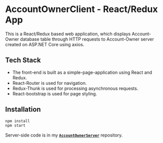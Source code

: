 # AccountOwnerClient - React/Redux App
This is a React/Redux based web application, which displays Account-Owner database table through HTTP requests to Account-Owner server created on ASP.NET Core using axios.

## Tech Stack

* The front-end is built as a simple-page-application using React and Redux.
* React-Router is used for navigation.
* Redux-Thunk is used for processing asynchronous requests.
* React-bootstrap is used for page styling.

## Installation
```js
npm install
npm start
```
Server-side code is in my **[`AccountOwnerServer`](https://github.com/inochoi/AccountOwnerServer)** repository.